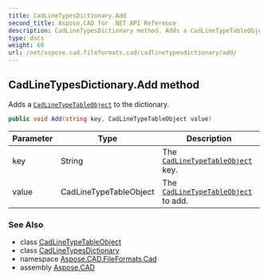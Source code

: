 ```yaml
---
title: CadLineTypesDictionary.Add
second_title: Aspose.CAD for .NET API Reference
description: CadLineTypesDictionary method. Adds a CadLineTypeTableObject to the dictionary
type: docs
weight: 60
url: /net/aspose.cad.fileformats.cad/cadlinetypesdictionary/add/
---
```

## CadLineTypesDictionary.Add method

Adds a [`CadLineTypeTableObject`](../../../aspose.cad.fileformats.cad.cadtables/cadlinetypetableobject/) to the dictionary.

```csharp
public void Add(string key, CadLineTypeTableObject value)
```

| Parameter | Type | Description |
| --- | --- | --- |
| key | String | The [`CadLineTypeTableObject`](../../../aspose.cad.fileformats.cad.cadtables/cadlinetypetableobject/) key. |
| value | CadLineTypeTableObject | The [`CadLineTypeTableObject`](../../../aspose.cad.fileformats.cad.cadtables/cadlinetypetableobject/) to add. |

### See Also

* class [CadLineTypeTableObject](../../../aspose.cad.fileformats.cad.cadtables/cadlinetypetableobject/)
* class [CadLineTypesDictionary](../)
* namespace [Aspose.CAD.FileFormats.Cad](../../cadlinetypesdictionary/)
* assembly [Aspose.CAD](../../../)


